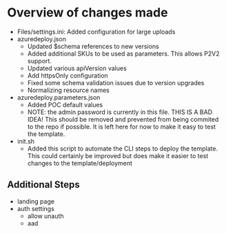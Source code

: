 # Overview of changes made

- Files/settings.ini: Added configuration for large uploads
- azuredeploy.json
    - Updated $schema references to new versions
    - Added additional SKUs to be used as parameters. This allows P2V2 support.
    - Updated various apiVersion values
    - Add httpsOnly configuration
    - Fixed some schema validation issues due to version upgrades
    - Normalizing resource names
- azuredeploy.parameters.json
    - Added POC default values
    - NOTE: the admin password is currently in this file. THIS IS A BAD IDEA! This should be removed and prevented from being commited to the repo if possible. It is left here for now to make it easy to test the template.
- init.sh
    - Added this script to automate the CLI steps to deploy the template. This could certainly be improved but does make it easier to test changes to the template/deployment


## Additional Steps
- landing page
- auth settings
    - allow unauth
    - aad
